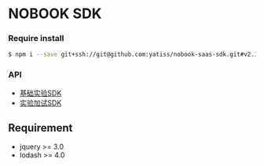# NOBOOK SDK
### Require install
```bash
$ npm i --save git+ssh://git@github.com:yatiss/nobook-saas-sdk.git#v2.1.15
```

### API
* [基础实验SDK](nobook/lab/README.md)
* [实验加试SDK](nobook/additional/README.md)

## Requirement
* jquery >= 3.0
* lodash >= 4.0